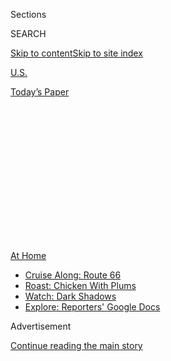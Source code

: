 <div id="app">

<div>

<div>

<div>

<div class="NYTAppHideMasthead css-1q2w90k e1suatyy0">

<div class="section css-ui9rw0 e1suatyy2">

<div class="css-eph4ug er09x8g0">

<div class="css-6n7j50">

</div>

<span class="css-1dv1kvn">Sections</span>

<div class="css-10488qs">

<span class="css-1dv1kvn">SEARCH</span>

</div>

[Skip to content](#site-content)[Skip to site
index](#site-index)

</div>

<div id="masthead-section-label" class="css-1wr3we4 eaxe0e00">

[U.S.](https://www.nytimes3xbfgragh.onion/section/us)

</div>

<div class="css-10698na e1huz5gh0">

</div>

</div>

<div id="masthead-bar-one" class="section hasLinks css-15hmgas e1csuq9d3">

<div class="css-uqyvli e1csuq9d0">

</div>

<div class="css-1uqjmks e1csuq9d1">

</div>

<div class="css-9e9ivx">

[](https://myaccount.nytimes3xbfgragh.onion/auth/login?response_type=cookie&client_id=vi)

</div>

<div class="css-1bvtpon e1csuq9d2">

[Today’s
Paper](https://www.nytimes3xbfgragh.onion/section/todayspaper)

</div>

</div>

</div>

</div>

<div data-aria-hidden="false">

<div id="site-content" data-role="main">

<div>

<div class="css-1aor85t" style="opacity:0.000000001;z-index:-1;visibility:hidden">

<div class="css-1hqnpie">

<div class="css-epjblv">

<span class="css-17xtcya">[U.S.](/section/us)</span><span class="css-x15j1o">|</span><span class="css-fwqvlz">When
Caring for Your Child’s Needs Becomes a Job All Its
Own</span>

</div>

<div class="css-k008qs">

<div class="css-1iwv8en">

<span class="css-18z7m18"></span>

<div>

</div>

</div>

<span class="css-1n6z4y">https://nyti.ms/30J1HY1</span>

<div class="css-1705lsu">

<div class="css-4xjgmj">

<div class="css-4skfbu" data-role="toolbar" data-aria-label="Social Media Share buttons, Save button, and Comments Panel with current comment count" data-testid="share-tools">

  - 
  - 
  - 
  - 
    
    <div class="css-6n7j50">
    
    </div>

  - 

</div>

</div>

</div>

</div>

</div>

</div>

<div class="css-13pd83m">

<div id="NYT_TOP_BANNER_REGION">

<div>

<div id="maps-athome-menu" class="section css-l08pwh interactive-content interactive-size-medium">

<div class="css-17ih8de interactive-body">

<div class="at-home-nav__innerContainer">

<div class="at-home-nav__title">

[At
Home](https://www.nytimes3xbfgragh.onion/spotlight/at-home?action=click&pgtype=Article&state=default&region=TOP_BANNER&context=at_home_menu)

</div>

  - [Cruise Along:
    Route 66](https://www.nytimes3xbfgragh.onion/2020/09/07/travel/route-66.html?action=click&pgtype=Article&state=default&region=TOP_BANNER&context=at_home_menu)
  - [Roast: Chicken With
    Plums](https://www.nytimes3xbfgragh.onion/2020/09/04/dining/sheet-pan-chicken.html?action=click&pgtype=Article&state=default&region=TOP_BANNER&context=at_home_menu)
  - [Watch: Dark
    Shadows](https://www.nytimes3xbfgragh.onion/2020/09/04/arts/television/dark-shadows-stream.html?action=click&pgtype=Article&state=default&region=TOP_BANNER&context=at_home_menu)
  - [Explore: Reporters' Google
    Docs](https://www.nytimes3xbfgragh.onion/interactive/2020/at-home/even-more-reporters-editors-diaries-lists-recommendations.html?action=click&pgtype=Article&state=default&region=TOP_BANNER&context=at_home_menu)

</div>

</div>

</div>

</div>

</div>

</div>

<div id="top-wrapper" class="css-1sy8kpn">

<div id="top-slug" class="css-l9onyx">

Advertisement

</div>

[Continue reading the main
story](#after-top)

<div class="ad top-wrapper" style="text-align:center;height:100%;display:block;min-height:250px">

<div id="top" class="place-ad" data-position="top" data-size-key="top">

</div>

</div>

<div id="after-top">

</div>

</div>

<div>

<div id="sponsor-wrapper" class="css-1hyfx7x">

<div id="sponsor-slug" class="css-19vbshk">

Supported by

</div>

[Continue reading the main
story](#after-sponsor)

<div id="sponsor" class="ad sponsor-wrapper" style="text-align:center;height:100%;display:block">

</div>

<div id="after-sponsor">

</div>

</div>

<div class="css-186x18t">

</div>

<div class="css-1vkm6nb ehdk2mb0">

# When Caring for Your Child’s Needs Becomes a Job All Its Own

</div>

For some parents, work outside the home is impossible as they navigate
complicated and frustrating systems for help. But they don’t have to go
it
alone.

<div class="css-79elbk" data-testid="photoviewer-wrapper">

<div class="css-z3e15g" data-testid="photoviewer-wrapper-hidden">

</div>

<div class="css-1a48zt4 ehw59r15" data-testid="photoviewer-children">

![<span class="css-cnj6d5 e1z0qqy90" itemprop="copyrightHolder"><span class="css-1ly73wi e1tej78p0">Credit...</span><span><span>Hayley
Wall</span></span></span>](https://static01.graylady3jvrrxbe.onion/images/2020/07/26/multimedia/00ADA-CAREGIVERS/00ADA-CAREGIVERS-articleLarge.jpg?quality=75&auto=webp&disable=upscale)

</div>

</div>

<div class="css-18e8msd">

<div class="css-vp77d3 epjyd6m0">

<div class="css-hus3qt ey68jwv0" data-aria-hidden="true">

[![Nikita
Stewart](https://static01.graylady3jvrrxbe.onion/images/2018/09/25/multimedia/author-nikita-stewart/author-nikita-stewart-thumbLarge-v2.png
"Nikita Stewart")](https://www.nytimes3xbfgragh.onion/by/nikita-stewart)

</div>

<div class="css-1baulvz">

By [<span class="css-1baulvz last-byline" itemprop="name">Nikita
Stewart</span>](https://www.nytimes3xbfgragh.onion/by/nikita-stewart)

</div>

</div>

  - 
    
    <div class="css-ld3wwf e16638kd2">
    
    Published July 24, 2020Updated July 28,
    2020
    
    </div>

  - 
    
    <div class="css-4xjgmj">
    
    <div class="css-pvvomx" data-role="toolbar" data-aria-label="Social Media Share buttons, Save button, and Comments Panel with current comment count" data-testid="share-tools">
    
      - 
      - 
      - 
      - 
        
        <div class="css-6n7j50">
        
        </div>
    
      - 
    
    </div>
    
    </div>

</div>

</div>

<div class="section meteredContent css-1r7ky0e" name="articleBody" itemprop="articleBody">

<div class="css-1fanzo5 StoryBodyCompanionColumn">

<div class="css-53u6y8">

</div>

</div>

<div class="audioFigureHeading">

### Listen to This Article

<span class="css-16qbtva">Audio Recording by Audm</span>

</div>

<div class="css-qe9gm7">

<div>

</div>

</div>

<div class="css-1fanzo5 StoryBodyCompanionColumn">

<div class="css-53u6y8">

*To hear more audio stories from publishers like The New York Times,
download*[**](https://www.audm.com/?utm_source=nytmag&utm_medium=embed&utm_campaign=left_behind_draper)[*Audm
for iPhone or
Android*](https://www.audm.com/?utm_source=nyt&utm_medium=embed&utm_campaign=caring_child_job)*.*

Crystal Watson had to quit her job as a supervisor at the New York City
Parks Department because the school that her son, who has severe
attention deficit hyperactivity disorder, attended kept calling her “to
come get him.” Alicia Chapman, a cleaner for New York City Transit, said
she could not take a job for 14 years, unable to trust anyone to
properly care for two of her children with special needs. Shanae
Williams recently had to enlist the help of her oldest daughter to care
for her three youngest children, all of whom have autism, so she could
keep her job at a Brooklyn Walgreens.

“These last two years have been the most horrific of my life,” said Ms.
Williams, 46, who lives in a homeless shelter in Brooklyn.

Parents of children with disabilities often face an agonizing choice:
working outside the home or caring for their children. Either option can
spiral a family into poverty or keep them there. Choosing both at the
same time can leave some parents feeling as if they are doing neither
well. It is a dilemma that the [Legal Aid
Society](https://www.legalaidnyc.org/) in New York has made a priority,
taking up the cases of parents who cannot afford lawyers to help them
through a complex system of policies and laws.

Ms. Williams’s son, Rasheed, 15, and her twins Isis and Adonis, 10, are
nonverbal; the twins are also incontinent. In 2018, they were evicted
from their Brooklyn apartment. The cooperative board gave several
reasons, among them that Isis, who had been playing with a faucet in the
apartment, caused a flood in the building. Shakeema, 26, her oldest
daughter, said that she believed that the eviction was illegal and that
the faucet was faulty.

</div>

</div>

<div class="css-1fanzo5 StoryBodyCompanionColumn">

<div class="css-53u6y8">

After losing the apartment and running out of money for hotels, the
family entered the New York City shelter system.

Ms. Williams said she had a hard time seeing a way out, a weight that in
turn has affected her ability to press for help. The emotional and
physical fatigue parents experience, along with work schedules, makes it
more difficult for them to meet with the school officials who make
critical decisions on class placements and financial support for special
education.

(The responsibility for care most often falls to mothers. More study is
needed, but
[researchers](https://digitalcommons.usu.edu/cgi/viewcontent.cgi?article=3071&context=etd)
have found that fathers sometimes have difficulty making a connection
with their children with disabilities, often leaving the bulk of
parental duties to mothers.)

Advocates and researchers say that students from low-income households
are more likely to receive inaccurate diagnoses, and then are more
likely to be placed in classroom settings separate from other students,
than their peers from wealthier households.

Many legal protections and services for disabled children predate the
Americans With Disabilities Act. Section 504 of the Rehabilitation Act
of 1973 gives children with physical and mental disabilities the right
to equal access to education and extracurricular activities. The
Individuals With Disabilities Education Act, known as IDEA, was passed
in 1975, and provides free public education for eligible children with
disabilities up to age 21. A student often loses those services after
graduating from high school and then has to navigate college, employment
and other services with the assistance of anti-discrimination policies
laid out by the A.D.A.

</div>

</div>

<div class="css-1fanzo5 StoryBodyCompanionColumn">

<div class="css-53u6y8">

The early years are critical for<span class="css-8l6xbc evw5hdy0">
</span>children with disabilities, and those from low-income households
often do not have a level playing field. For example, accommodation (or
504) plans, which are generally used by students with less severe
disabilities, are disproportionately granted to students from wealthier
families, according to [a New York Times
analysis](https://www.nytimes3xbfgragh.onion/2019/07/30/us/extra-time-504-sat-act.html)
of Department of Education data. Such plans can give students extra time
on tests used for placement in classes and entrance to college.

Those inequalities often extend into adulthood. The [National Council on
Disability](https://ncd.gov/events/2020/30onada30) found that people
with disabilities account for about 12 percent of working-age people in
the United States, but that more than half of working-age people with
disabilities live in long-term poverty. “People with disabilities live
in poverty at more than twice the rate of people without disabilities,”
according to a [2017
report](https://ncd.gov/progressreport/2017/national-disability-policy-progress-report-october-2017)
published by the council.

The Century Foundation, a nonpartisan think tank with a focus on
reducing inequality, looked specifically at the disproportionality of
IDEA, recommending in [a report last
year](https://tcf.org/content/report/students-low-income-families-special-education/)
that policymakers require that income status be reported, as a way to
better assure that children with disabilities are treated equally in how
they are disciplined, identified and placed. IDEA was supposed to narrow
the gap for children from low-income households, but they continue to
lag behind their peers from wealthier households on assessment tests,
the report found.

[Susan J. Horwitz](https://www.pli.edu/faculty/susan-j.-horwitz-23354),
a supervising attorney at the Legal Aid Society (Ms. Chapman is a
client), said spirit and intention differed greatly from application. “I
love the IDEA, the A.D.A., 504. This is incredible legislation to not
discriminate against people with disabilities,” she said. “But if
there’s no money support to provide everything? This is not so much
the legislation as much as the implementation.”

Ms. Chapman, the New York City Transit worker, has four children, and
the oldest and youngest have disabilities. Kevin Spalding, now 20, has
behavioral issues, which she described as “disruptive personality.” “He
required so much attention that I couldn’t work,” said Ms. Chapman, 46,
who said she initially had financial support from her partner. “When I
did work, I was so exhausted all the time that I couldn’t do anything
with him.”

Ms. Chapman and her partner separated when their youngest son, Kyle
Spalding, was 4 months old, leaving her with no income and two children
in need of full-time attention. “I had to keep running to the hospital”
with Kyle, she said, who is allergic to most foods — so severely that
his diet is limited to rice and chicken.

<div id="NYT_MAIN_CONTENT_2_REGION" class="css-9tf9ac">

<div>

</div>

</div>

Day care centers refused to accept Kyle, so it became clear that she
would not be able to work and that she would have to rely on public
assistance.

</div>

</div>

<div class="css-1fanzo5 StoryBodyCompanionColumn">

<div class="css-53u6y8">

Through the years,<span class="css-8l6xbc evw5hdy0"> </span>the Legal
Aid Society helped her to ensure that Kevin and Kyle, now 15, received
adequate educations, at times at private schools.

Kevin is now working for a T-shirt printing company, and Kyle is in high
school. With her sons in stable situations, Ms. Chapman was able to
apply for the transit job. In October, she got a call that a position
was hers if she was still interested.

“Out of nowhere came this job,” she said with joy in her voice. “I’ve
never been able to support my family like I am now. It’s job security.
It’s so much more. It means independence. It means confidence, being
able to carry your own.”

Kimberly Kashefsky, a mother of three in Springfield, Mass., said she
missed working outside the home. At one point, she held three jobs. “I
would leave a job to go to a job,” she recalled.

That work allowed her the extra money to take her children on weekend
trips, or to go bowling or to the movies. When her daughter Mya, now 13,
was 18 months old, they learned that she had severe autism. “That’s when
my whole life changed,” said Ms. Kashefsky, 44. “I had to make a
decision between my work and my children.”

Ms. Kashefsky’s son, Skyler, 16, has attention deficit hyperactivity
disorder and a communication disability; he is in a special education
program. She said she had to quit her jobs to focus on making sure her
children, especially Mya, who is nonverbal and developmentally delayed,
were receiving the care they needed.

Skyler said he planned to be an electrician after high school, where he
is an honor student headed into his junior year. “Even now, it’s still
hard. It’s not over yet. We are trying to help my sister any way she can
so that she can live a normal life,” he said.

</div>

</div>

<div class="css-1fanzo5 StoryBodyCompanionColumn">

<div class="css-53u6y8">

Ms. Watson, the former New York City Parks supervisor, said she was
proud of her job. A 31-year-old mother of three, she had to turn her
attention to Michael, her oldest son, who is now 12. When he was in
elementary school, she said: “They would call me literally at least
about 16 times. I just had to let the job go.”

Her focus turned to talking to doctors, guidance counselors, teachers
and administrators. “It’s definitely a job and a half. You just have to
give your all to that situation,” she said, explaining that a doctor
initially told her that her son was going through “a stage.”

“I researched. I Googled it,” she said. She finally learned that her son
had A.D.H.D. when he was 9.

With her son getting medication and proper care at school, Ms. Watson
was able to rejoin the job force and now works as a director in an
after-school program. “I’m able to meet the standards with my kids,” she
said. “I get them the things that are necessary, not the things that
they want.”<span class="css-8l6xbc evw5hdy0"> </span>

Ms. Williams, who now works at Walgreens, is still juggling the needs of
her children, hoping to one day return to running a personal training
business. That job had proved to be too much as she also juggled the
needs of three children with autism.

Shakeema filled in the gaps for her mother. “I’ve always helped my
mother,” she said. “It wasn’t really a made decision.”

She added that she became a teacher and therapist, studying A.D.A.
policies, because “half the time, you can’t get teachers who know what
they are talking about.”

</div>

</div>

<div class="css-1fanzo5 StoryBodyCompanionColumn">

<div class="css-53u6y8">

Shakeema has a beauty company, but her job during the coronavirus
pandemic has been caring for her siblings — and she said that she had
adapted. “This is my life,” she said. “I don’t take this as a joke.”

At the shelter in Brooklyn and at another shelter where the family lived
before, Shanae Williams has faced angry fellow residents and even staff
members, who she said were insensitive to her children’s disabilities.

In the shelter, where the family lives in a single room, Shakeema helped
her brother and the twins with their remote learning each day during the
school year. She said she knew<span class="css-8l6xbc evw5hdy0">
</span>that they could one day have productive adult lives.

“They are really frowned upon like they can’t do anything. They are
marginalized,” she said. “My life looks like me giving them the tools to
survive. Wait, I don’t like using that phrase — to survive — because
that sounds like life or death. These kids are going to make it.”

</div>

</div>

</div>

<div>

</div>

<div>

</div>

<div>

</div>

<div>

<div id="bottom-wrapper" class="css-1ede5it">

<div id="bottom-slug" class="css-l9onyx">

Advertisement

</div>

[Continue reading the main
story](#after-bottom)

<div id="bottom" class="ad bottom-wrapper" style="text-align:center;height:100%;display:block;min-height:90px">

</div>

<div id="after-bottom">

</div>

</div>

</div>

</div>

</div>

## Site Index

<div>

</div>

## Site Information Navigation

  - [© <span>2020</span> <span>The New York Times
    Company</span>](https://help.nytimes3xbfgragh.onion/hc/en-us/articles/115014792127-Copyright-notice)

<!-- end list -->

  - [NYTCo](https://www.nytco.com/)
  - [Contact
    Us](https://help.nytimes3xbfgragh.onion/hc/en-us/articles/115015385887-Contact-Us)
  - [Work with us](https://www.nytco.com/careers/)
  - [Advertise](https://nytmediakit.com/)
  - [T Brand Studio](http://www.tbrandstudio.com/)
  - [Your Ad
    Choices](https://www.nytimes3xbfgragh.onion/privacy/cookie-policy#how-do-i-manage-trackers)
  - [Privacy](https://www.nytimes3xbfgragh.onion/privacy)
  - [Terms of
    Service](https://help.nytimes3xbfgragh.onion/hc/en-us/articles/115014893428-Terms-of-service)
  - [Terms of
    Sale](https://help.nytimes3xbfgragh.onion/hc/en-us/articles/115014893968-Terms-of-sale)
  - [Site
    Map](https://spiderbites.nytimes3xbfgragh.onion)
  - [Help](https://help.nytimes3xbfgragh.onion/hc/en-us)
  - [Subscriptions](https://www.nytimes3xbfgragh.onion/subscription?campaignId=37WXW)

</div>

</div>

</div>

</div>
